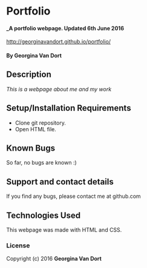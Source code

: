 # Portfolio

#### _A portfolio webpage. Updated 6th June 2016

http://georginavandort.github.io/portfolio/

#### By **Georgina Van Dort**

## Description

_This is a webpage about me and my work_

## Setup/Installation Requirements

* Clone git repository.
* Open HTML file.

## Known Bugs



So far, no bugs are known :)

## Support and contact details

If you find any bugs, please contact me at github.com

## Technologies Used

This webpage was made with HTML and CSS.

### License

Copyright (c) 2016 **Georgina Van Dort**
